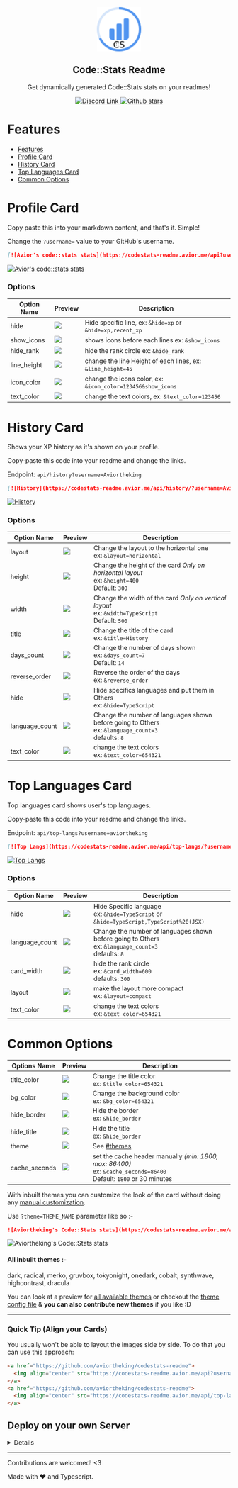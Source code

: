 <p align="center">
 <img width="100px" src="https://raw.githubusercontent.com/Aviortheking/codestats-readme/master/.github/logo.svg" align="center" alt="GitHub Readme Stats" />
 <h2 align="center">Code::Stats Readme</h2>
 <p align="center">Get dynamically generated Code::Stats stats on your readmes!</p>
</p>

<p align="center">
  <a href="https://discord.gg/HB4peNX57g">
	<img src="https://img.shields.io/discord/1143555541004726272?color=%235865F2&label=Discord" alt="Discord Link">
  </a>
  <a href="https://github.com/Aviortheking/codestats-readme/stargazers">
  	<img src="https://img.shields.io/github/stars/Aviortheking/codestats-readme?style=flat-square" alt="Github stars">
  </a>
</p>

# Features

- [Features](#features)
- [Profile Card](#profile-card)
- [History Card](#history-card)
- [Top Languages Card](#top-languages-card)
- [Common Options](#common-options)

# Profile Card

Copy paste this into your markdown content, and that's it. Simple!

Change the `?username=` value to your GitHub's username.

```md
[![Avior's code::stats stats](https://codestats-readme.avior.me/api?username=aviortheking)](https://github.com/Aviortheking/codestats-readme)
```

[![Avior's code::stats stats](https://codestats-readme.avior.me/api?username=aviortheking)](https://github.com/Aviortheking/codestats-readme)

### Options

| Option Name | Preview                                                                                         | Description                                                 |
| ----------- | ----------------------------------------------------------------------------------------------- | ----------------------------------------------------------- |
| hide        | ![](https://codestats-readme.avior.me/api?username=aviortheking&hide=xp)                      | Hide specific line, ex: `&hide=xp` or `&hide=xp,recent_xp`  |
| show_icons  | ![](https://codestats-readme.avior.me/api?username=aviortheking&show_icons)                   | shows icons before each lines ex: `&show_icons`             |
| hide_rank   | ![](https://codestats-readme.avior.me/api?username=aviortheking&hide_rank)                    | hide the rank circle ex: `&hide_rank`                       |
| line_height | ![](https://codestats-readme.avior.me/api?username=aviortheking&line_height=45)               | change the line Height of each lines, ex: `&line_height=45` |
| icon_color  | ![](https://codestats-readme.avior.me/api?username=aviortheking&icon_color=123456&show_icons) | change the icons color, ex: `&icon_color=123456&show_icons` |
| text_color  | ![](https://codestats-readme.avior.me/api?username=aviortheking&text_color=123456)            | change the text colors, ex: `&text_color=123456`            |

# History Card

Shows your XP history as it's shown on your profile.

Copy-paste this code into your readme and change the links.

Endpoint: `api/history?username=Aviortheking`

```md
[![History](https://codestats-readme.avior.me/api/history/?username=Aviortheking)](https://github.com/aviortheking/codestats-readme)
```

[![History](https://codestats-readme.avior.me/api/history/?username=Aviortheking)](https://github.com/aviortheking/codestats-readme)

### Options

| Option Name    | Preview                                                                                                 | Description                                                                                                 |
| -------------- | ------------------------------------------------------------------------------------------------------- | ----------------------------------------------------------------------------------------------------------- |
| layout         | ![](https://codestats-readme.avior.me/api/history?username=Aviortheking&layout=horizontal)            | Change the layout to the horizontal one<br />ex: `&layout=horizontal`                                       |
| height         | ![](https://codestats-readme.avior.me/api/history?username=Aviortheking&height=400&layout=horizontal) | Change the height of the card _Only on horizontal layout_<br />ex: `&height=400`<br />Default: `300`        |
| width          | ![](https://codestats-readme.avior.me/api/history?username=Aviortheking&width=400)                    | Change the width of the card _Only on vertical layout_<br />ex: `&width=TypeScript`<br />Default: `500`     |
| title          | ![](https://codestats-readme.avior.me/api/history?username=Aviortheking&title=History)                | Change the title of the card<br />ex: `&title=History`                                                      |
| days_count     | ![](https://codestats-readme.avior.me/api/history?username=Aviortheking&days_count=7)                 | Change the number of days shown<br />ex: `&days_count=7` <br />Default: `14`                                |
| reverse_order  | ![](https://codestats-readme.avior.me/api/history?username=Aviortheking&reverse_order)                | Reverse the order of the days<br />ex: `&reverse_order`                                                     |
| hide           | ![](https://codestats-readme.avior.me/api/history?username=Aviortheking&hide=Typescript)              | Hide specifics languages and put them in Others<br />ex: `&hide=TypeScript`                                 |
| language_count | ![](https://codestats-readme.avior.me/api/history?username=Aviortheking&language_count=3)             | Change the number of languages shown before going to Others<br />ex: `&language_count=3`<br />defaults: `8` |
| text_color     | ![](https://codestats-readme.avior.me/api/history?username=Aviortheking&text_color=654321)            | change the text colors<br />ex: `&text_color=654321`                                                        |

# Top Languages Card

Top languages card shows user's top languages.

Copy-paste this code into your readme and change the links.

Endpoint: `api/top-langs?username=aviortheking`

```md
[![Top Langs](https://codestats-readme.avior.me/api/top-langs/?username=aviortheking)](https://github.com/aviortheking/codestats-readme)
```

[![Top Langs](https://codestats-readme.avior.me/api/top-langs/?username=aviortheking)](https://github.com/aviortheking/codestats-readme)

### Options

| Option Name    | Preview                                                                                        | Description                                                                                                 |
| -------------- | ---------------------------------------------------------------------------------------------- | ----------------------------------------------------------------------------------------------------------- |
| hide           | ![](https://codestats-readme.avior.me/api/top-langs?username=aviortheking&hide=TypeScript)   | Hide Specific language<br />ex: `&hide=TypeScript` or `&hide=TypeScript,TypeScript%20(JSX)`                 |
| language_count | ![](https://codestats-readme.avior.me/api/top-langs?username=aviortheking&language_count=3)  | Change the number of languages shown before going to Others<br />ex: `&language_count=3`<br />defaults: `8` |
| card_width     | ![](https://codestats-readme.avior.me/api/top-langs?username=aviortheking&card_width=250)    | hide the rank circle<br />ex: `&card_width=600`<br />defaults: `300`                                        |
| layout         | ![](https://codestats-readme.avior.me/api/top-langs?username=aviortheking&layout=compact)    | make the layout more compact<br />ex: `&layout=compact`                                                     |
| text_color     | ![](https://codestats-readme.avior.me/api/top-langs?username=aviortheking&text_color=654321) | change the text colors<br />ex: `&text_color=654321`                                                        |

# Common Options

| Options Name  | Preview                                                                                | Description                                                                                                                |
| ------------- | -------------------------------------------------------------------------------------- | -------------------------------------------------------------------------------------------------------------------------- |
| title_color   | ![](https://codestats-readme.avior.me/api?username=aviortheking&title_color=654321)  | Change the title color<br />ex: `&title_color=654321`                                                                      |
| bg_color      | ![](https://codestats-readme.avior.me/api?username=aviortheking&bg_color=654321)     | Change the background color<br />ex: `&bg_color=654321`                                                                    |
| hide_border   | ![](https://codestats-readme.avior.me/api?username=aviortheking&hide_border)         | Hide the border<br />ex: `&hide_border`                                                                                    |
| hide_title    | ![](https://codestats-readme.avior.me/api?username=aviortheking&hide_title)          | Hide the title<br />ex: `&hide_border`                                                                                     |
| theme         | ![](https://codestats-readme.avior.me/api?username=aviortheking&theme=radical)       | See [#themes](Themes)                                                                                                      |
| cache_seconds | ![](https://codestats-readme.avior.me/api?username=aviortheking&cache_seconds=86400) | set the cache header manually _(min: 1800, max: 86400)_<br />ex: `&cache_seconds=86400`<br />Default: `1800` or 30 minutes |

With inbuilt themes you can customize the look of the card without doing any [manual customization](#customization).

Use `?theme=THEME_NAME` parameter like so :-

```md
![Aviortheking's Code::Stats stats](https://codestats-readme.avior.me/api?username=aviortheking&show_icons=true&theme=nightowl)
```

![Aviortheking's Code::Stats stats](https://codestats-readme.avior.me/api?username=aviortheking&show_icons=true&theme=nightowl)

#### All inbuilt themes :-

dark, radical, merko, gruvbox, tokyonight, onedark, cobalt, synthwave, highcontrast, dracula

You can look at a preview for [all available themes](./themes/README.md) or checkout the [theme config file](./themes/index.js) & **you can also contribute new themes** if you like :D

---

### Quick Tip (Align your Cards)

You usually won't be able to layout the images side by side. To do that you can use this approach:

```md
<a href="https://github.com/aviortheking/codestats-readme">
  <img align="center" src="https://codestats-readme.avior.me/api?username=aviortheking" />
</a>
<a href="https://github.com/aviortheking/codestats-readme">
  <img align="center" src="https://codestats-readme.avior.me/api/top-langs/?username=aviortheking" />
</a>
```

## Deploy on your own Server


<details>

1. Build the Docker image `docker build . --tag your-tag`
2. run the Docker image `docker run your-tag`
3. Profit on the port 3000!

</details>

---

Contributions are welcomed! <3

Made with :heart: and Typescript.
